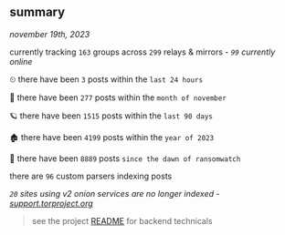 
## summary
_november 19th, 2023_

currently tracking `163` groups across `299` relays & mirrors - _`99` currently online_

⏲ there have been `3` posts within the `last 24 hours`

🦈 there have been `277` posts within the `month of november`

🪐 there have been `1515` posts within the `last 90 days`

🏚 there have been `4199` posts within the `year of 2023`

🦕 there have been `8889` posts `since the dawn of ransomwatch`

there are `96` custom parsers indexing posts

_`20` sites using v2 onion services are no longer indexed - [support.torproject.org](https://support.torproject.org/onionservices/v2-deprecation/)_

> see the project [README](https://github.com/joshhighet/ransomwatch#ransomwatch--) for backend technicals
